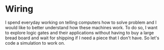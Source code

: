 # Wiring
I spend everyday working on telling computers how to solve problem and I would like to better understand how these machines work. To do so, I want to explore logic gates and their applications without having to buy a large bread board and wait for shipping if I need a piece that I don't have. So let's code a simulation to work on.
